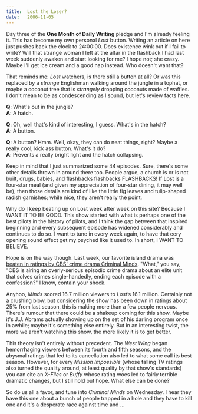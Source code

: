 ```yaml
---
title:  Lost the Loser?
date:   2006-11-05
---
```


Day three of the **One Month of Daily Writing** pledge and I'm already feeling it. This has become my own personal _Lost_ button. Writing an article on here just pushes back the clock to 24:00:00. Does existence wink out if I fail to write? Will that strange woman I left at the altar in the flashback I had last week suddenly awaken and start looking for me? I hope not; she crazy. Maybe I'll get ice cream and a good nap instead. Who doesn't want that?

That reminds me: _Lost_ watchers, is there still a button at all? Or was this replaced by a _strange_ Englishman walking around the jungle in a tophat, or maybe a coconut tree that is _strangely_ dropping coconuts made of waffles. I don't mean to be as condescending as I sound, but let's review facts here. 

**Q**: What's out in the jungle?<br>
**A**: A hatch.

**Q**: Oh, well that's kind of interesting, I guess. What's in the hatch?<br>
**A**: A button.

**Q**: A button? Hmm. Well, okay, they can do neat things, right? Maybe a really cool, kick ass button. What's it do?<br>
**A**: Prevents a really bright light and the hatch collapsing.

Keep in mind that I just summarized some 44 episodes. Sure, there's some other details thrown in around there too. People argue, a church is or is not built, drugs, babies, and flashbacks flashbacks FLASHBACKS! If Lost is a four-star meal (and given my appreciation of four-star dining, it may well be), then those details are kind of like the little fig leaves and tulip-shaped radish garnishes; while nice, they aren't really the point.

Why do I keep beating up on Lost week after week on this site? Because I WANT IT TO BE GOOD. This show started with what is perhaps one of the best pilots in the history of pilots, and I think the gap between that inspired beginning and every subsequent episode has widened considerably and continues to do so. I want to tune in every week again, to have that eery opening sound effect get my psyched like it used to. In short, I WANT TO BELIEVE.

Hope is on the way though. Last week, our favorite island drama was [beaten in ratings by CBS' crime drama Criminal Minds](http://www.tv.com/story/7023.html). "What," you say, "CBS is airing an overly-serious episodic crime drama about an elite unit that solves crimes single-handedly, ending each episode with a confession?" I know, contain your shock.

Anyhoo, *Minds* scored 16.7 million viewers to *Lost*’s 16.1 million. Certainly not a crushing blow, but considering the show has been down in ratings about 25% from last season, this is making more than a few people nervous. There's rumour that there could be a shakeup coming for this show. Maybe it's J.J. Abrams actually showing up on the set of his darling program once in awhile; maybe it's something else entirely. But in an interesting twist, the more we aren't watching this show, the more likely it is to get better.

This theory isn't entirely without precedent. The *West Wing* began hemorrhaging viewers between its fourth and fifth seasons, and the abysmal ratings that led to its cancellation also led to what some call its best season. However, for every *Mission Impossible* (whose falling TV ratings also turned the quality around, at least quality by that show's standards) you can cite an *X-Files* or *Buffy* whose rating woes led to fairly terrible dramatic changes, but I still hold out hope. What else can be done? 

So do us all a favor, and tune into *Criminal Minds* on Wednesday. I hear they have this one about a bunch of people trapped in a hole and they have to kill one and it's a desperate race against time and ... 